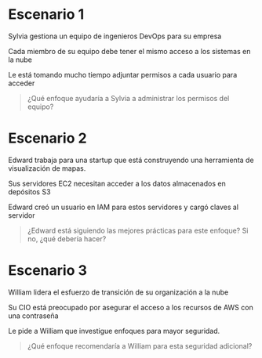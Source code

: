 # Escenario 1

Sylvia gestiona un equipo de ingenieros DevOps para su empresa

Cada miembro de su equipo debe tener el mismo acceso a los sistemas en la nube

Le está tomando mucho tiempo adjuntar permisos a cada usuario para acceder

> ¿Qué enfoque ayudaría a Sylvia a administrar los permisos del equipo?

# Escenario 2

Edward trabaja para una startup que está construyendo una herramienta de visualización de mapas.

Sus servidores EC2 necesitan acceder a los datos almacenados en depósitos S3

Edward creó un usuario en IAM para estos servidores y cargó claves al servidor

> ¿Edward está siguiendo las mejores prácticas para este enfoque? Si no, ¿qué debería hacer?


# Escenario 3

William lidera el esfuerzo de transición de su organización a la nube

Su CIO está preocupado por asegurar el acceso a los recursos de AWS con una contraseña

Le pide a William que investigue enfoques para mayor seguridad.

> ¿Qué enfoque recomendaría a William para esta seguridad adicional?